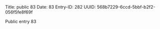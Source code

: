 Title: public 83
Date: 83
Entry-ID: 282
UUID: 568b7229-6ccd-5bbf-b2f2-056f5fe8f69f

Public entry 83
